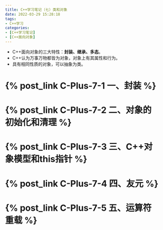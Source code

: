 ```yaml
---
title: C++学习笔记（七）类和对象
date: 2022-03-29 15:28:18
tags:
- C++学习
categories:
- [C++学习笔记]
- [C++面向对象]
---
```


* C++面向对象的三大特性：**封装、继承、多态**。
* C++认为万事万物都皆为对象，对象上有其属性和行为。
* 具有相同性质的对象，可以抽象为类。

# {% post_link C-Plus-7-1 一、封装 %}

# {% post_link C-Plus-7-2 二、对象的初始化和清理 %}

# {% post_link C-Plus-7-3 三、C++对象模型和this指针 %}

# {% post_link C-Plus-7-4 四、友元 %}

# {% post_link C-Plus-7-5 五、运算符重载 %}